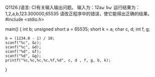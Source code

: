 Q1126.(语言: C)有关输入输出问题。
输入为：12a↙
       b↙ 
运行结果为：1,2,a,b,123.300000,65535
请改正程序中的错误，使它能得出正确的结果。
#include <stdio.h>

main()
{
    int b;
    unsigned short a = 65535;
    short k = a;
    char c, d;
    int f, g;

    b = (1234.0 - 1) / 10;
    scanf("%c", &c);
    scanf("%c", &d);
    scanf("%d", &f);
    scanf("%d", &g);
    printf("%c,%c,%c,%c,%f,%d", c, d , f, g, b, k);
}
